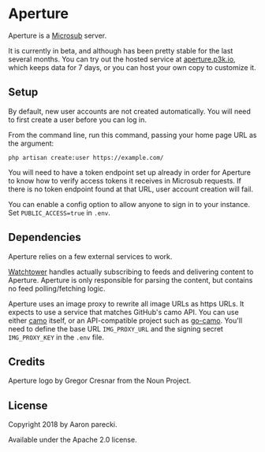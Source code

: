 Aperture
========

Aperture is a [Microsub](https://indieweb.org/Microsub) server.

It is currently in beta, and although has been pretty stable for the last several months. You can try out the hosted service at [aperture.p3k.io](https://aperture.p3k.io), which keeps data for 7 days, or you can host your own copy to customize it.


Setup
-----

By default, new user accounts are not created automatically. You will need to first create a user before you can log in.

From the command line, run this command, passing your home page URL as the argument:

```
php artisan create:user https://example.com/
```

You will need to have a token endpoint set up already in order for Aperture to know how to verify access tokens it receives in Microsub requests. If there is no token endpoint found at that URL, user account creation will fail.

You can enable a config option to allow anyone to sign in to your instance. Set `PUBLIC_ACCESS=true` in `.env`.


Dependencies
------------

Aperture relies on a few external services to work.

[Watchtower](https://github.com/aaronpk/Watchtower) handles actually subscribing to feeds and delivering content to Aperture. Aperture is only responsible for parsing the content, but contains no feed polling/fetching logic.

Aperture uses an image proxy to rewrite all image URLs as https URLs. It expects to use a service that matches GitHub's camo API. You can use either [camo](https://github.com/atmos/camo) itself, or an API-compatible project such as [go-camo](https://github.com/cactus/go-camo). You'll need to define the base URL `IMG_PROXY_URL` and the signing secret `IMG_PROXY_KEY` in the `.env` file.



Credits
-------

Aperture logo by Gregor Cresnar from the Noun Project.


License
-------

Copyright 2018 by Aaron parecki.

Available under the Apache 2.0 license.

